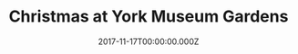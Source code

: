 ---
campaign-uuid: "c-e9e02458-34c1-4f63-b4f7-da03e54e2160"
type: "Event"
category: "Entertainment"
date: "2017-11-17T00:00:00.000Z"
end-date: "2018-01-01T00:00:00.000Z"
disable-form: false
is_promoted: false
has_entry_page: false
title: "Christmas at York Museum Gardens"
competition-description: "Christmas at York Museum Gardens: experience the magic after\
  \ dark\n- York's newest Christmas attraction - The first ever enchanted trail through\
  \ York Museum Gardens at Christmas - A spectacle of beautiful light installations\
  \ and illuminations along the trail - An after-dark explosion of festive colour\
  \ and twinkling lights "
banner-img: "seeticketsyorkmuseumgardens-main_image.jpg"
logo-left-href: "https://www.seetickets.com/tour/christmas-at-york-museum-gardens"
logo-left-image: "seetickets-logo.png"
logo-left-title: "See Tickets"
has-winner: false
---